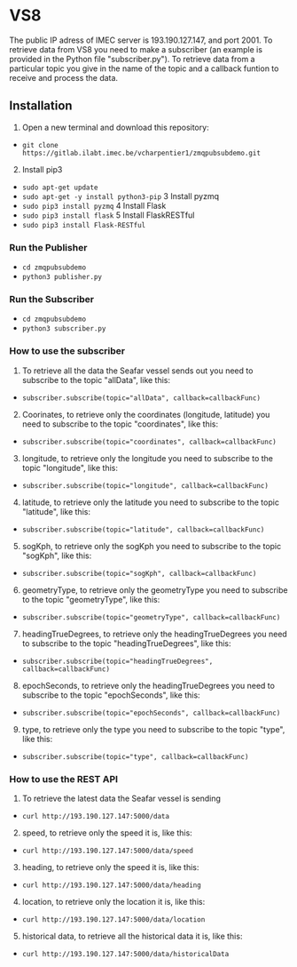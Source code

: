 # VS8 

The public IP adress of IMEC server is 193.190.127.147, and port 2001. 
To retrieve data from VS8 you need to make a subscriber (an example is provided in the Python file "subscriber.py"). To retrieve data from a particular topic you give in the name of the topic and a callback funtion to receive and process the data.

## Installation
1. Open a new terminal and download this repository: 
- `git clone https://gitlab.ilabt.imec.be/vcharpentier1/zmqpubsubdemo.git`
2. Install pip3
- `sudo apt-get update`
- `sudo apt-get -y install python3-pip`
3 Install pyzmq
- `sudo pip3 install pyzmq`
4 Install Flask
- `sudo pip3 install flask`
5 Install FlaskRESTful
- `sudo pip3 install Flask-RESTful`

### Run the Publisher
- `cd zmqpubsubdemo`
- `python3 publisher.py`

### Run the Subscriber
- `cd zmqpubsubdemo`
- `python3 subscriber.py`

### How to use the subscriber
1. To retrieve all the data the Seafar vessel sends out you need to subscribe to the topic "allData", like this:
- `subscriber.subscribe(topic="allData", callback=callbackFunc)`
2. Coorinates, to retrieve only the coordinates (longitude, latitude) you need to subscribe to the topic "coordinates", like this:
- `subscriber.subscribe(topic="coordinates", callback=callbackFunc)`
3. longitude, to retrieve only the longitude you need to subscribe to the topic "longitude", like this:
- `subscriber.subscribe(topic="longitude", callback=callbackFunc)`
4. latitude, to retrieve only the latitude you need to subscribe to the topic "latitude", like this:
- `subscriber.subscribe(topic="latitude", callback=callbackFunc)`
5. sogKph, to retrieve only the sogKph you need to subscribe to the topic "sogKph", like this:
- `subscriber.subscribe(topic="sogKph", callback=callbackFunc)`
6. geometryType, to retrieve only the geometryType you need to subscribe to the topic "geometryType", like this:
- `subscriber.subscribe(topic="geometryType", callback=callbackFunc)`
7. headingTrueDegrees, to retrieve only the headingTrueDegrees you need to subscribe to the topic "headingTrueDegrees", like this:
- `subscriber.subscribe(topic="headingTrueDegrees", callback=callbackFunc)`
8. epochSeconds, to retrieve only the headingTrueDegrees you need to subscribe to the topic "epochSeconds", like this:
- `subscriber.subscribe(topic="epochSeconds", callback=callbackFunc)`
9. type, to retrieve only the type you need to subscribe to the topic "type", like this:
- `subscriber.subscribe(topic="type", callback=callbackFunc)`
### How to use the REST API
1. To retrieve the latest data the Seafar vessel is sending
- `curl http://193.190.127.147:5000/data`
2. speed, to retrieve only the speed it is, like this:
- `curl http://193.190.127.147:5000/data/speed`
3. heading, to retrieve only the speed it is, like this:
- `curl http://193.190.127.147:5000/data/heading`
4. location, to retrieve only the location it is, like this:
- `curl http://193.190.127.147:5000/data/location`
5. historical data, to retrieve all the historical data it is, like this:
- `curl http://193.190.127.147:5000/data/historicalData`
